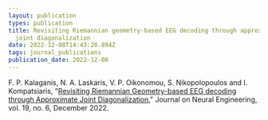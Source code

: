 ```yaml
---
layout: publication
types: publication
title: Revisiting Riemannian geometry-based EEG decoding through approximate
  joint diagonalization
date: 2022-12-08T14:43:20.894Z
tags: journal_publications
publication_date: 2022-12-08
---
```

F. P. Kalaganis, N. A. Laskaris, V. P. Oikonomou, S. Nikopolopoulos and I. Kompatsiaris, "[Revisiting Riemannian Geometry-based EEG decoding through Approximate Joint Diagonalization](https://iopscience.iop.org/article/10.1088/1741-2552/aca4fc)," Journal on Neural Engineering, vol. 19, no. 6, December 2022.
